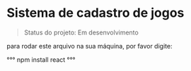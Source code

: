 <h1>Sistema de cadastro de jogos</h1>

>Status do projeto: Em desenvolvimento

para rodar este arquivo na sua máquina, por favor digite: 

°°°
npm install react
°°°
